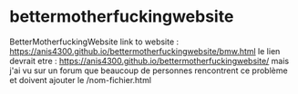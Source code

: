 # bettermotherfuckingwebsite
BetterMotherfuckingWebsite
link to website : https://anis4300.github.io/bettermotherfuckingwebsite/bmw.html
le lien devrait etre : https://anis4300.github.io/bettermotherfuckingwebsite/ mais j'ai vu sur un forum que beaucoup de personnes rencontrent ce problème et doivent ajouter le /nom-fichier.html 
